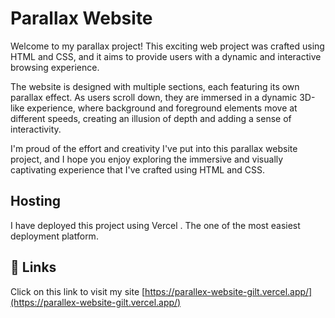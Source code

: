 
# Parallax Website

Welcome to my parallax project! This exciting web project was crafted using HTML and CSS, and it aims to provide users with a dynamic and interactive browsing experience.

The website is designed with multiple sections, each featuring its own parallax effect. As users scroll down, they are immersed in a dynamic 3D-like experience, where background and foreground elements move at different speeds, creating an illusion of depth and adding a sense of interactivity.

I'm proud of the effort and creativity I've put into this parallax website project, and I hope you enjoy exploring the immersive and visually captivating experience that I've crafted using HTML and CSS.




## Hosting
I have deployed this project using Vercel . The one of the most easiest deployment platform. 





## 🔗 Links
Click on this link to visit my site
[https://parallex-website-gilt.vercel.app/](https://parallex-website-gilt.vercel.app/)



